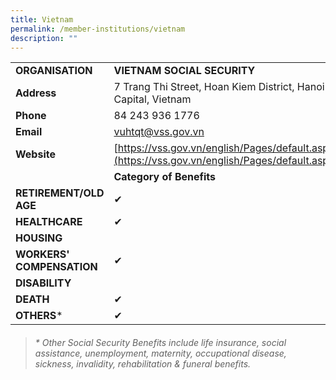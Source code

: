 ```yaml
---
title: Vietnam
permalink: /member-institutions/vietnam
description: ""
---
```

|  |  | 
| -------- | -------- | 
| **ORGANISATION** | **VIETNAM SOCIAL SECURITY** | 
| **Address** | 7 Trang Thi Street, Hoan Kiem District, Hanoi Capital, Vietnam | 
| **Phone** | 84 243 936 1776 | 
| **Email** | [vuhtqt@vss.gov.vn](mailto:vuhtqt@vss.gov.vn) | 
| **Website** | [https://vss.gov.vn/english/Pages/default.aspx](https://vss.gov.vn/english/Pages/default.aspx) | 
| | **Category of Benefits**|
| **RETIREMENT/OLD AGE** | ✔ | 
| **HEALTHCARE** | ✔  | 
| **HOUSING** |  | 
| **WORKERS' COMPENSATION** | ✔ | 
| **DISABILITY** | | 
| **DEATH** | ✔ | 
| **OTHERS*** | ✔ |

> ###### \* Other Social Security Benefits include life insurance, social assistance, unemployment, maternity, occupational disease, sickness, invalidity, rehabilitation & funeral benefits.